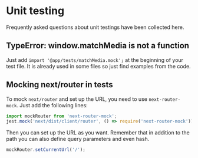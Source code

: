 # Unit testing

Frequently asked questions about unit testings have been collected here.

## TypeError: window.matchMedia is not a function

Just add `import '@app/tests/matchMedia.mock';` at the beginning of your test
file. It is already used in some files so just find examples from the code.

## Mocking next/router in tests

To mock `next/router` and set up the URL, you need to use
`next-router-mock`. Just add the following lines:

```ts
import mockRouter from 'next-router-mock';
jest.mock('next/dist/client/router', () => require('next-router-mock'));
```

Then you can set up the URL as you want. Remember that in addition to the path
you can also define query parameters and even hash.

```ts
mockRouter.setCurrentUrl('/');
```
